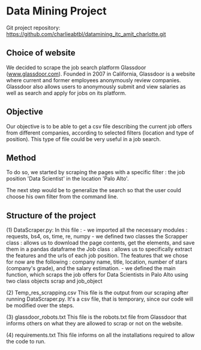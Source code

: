 # Data Mining Project
Git project repository:
https://github.com/charlieabtbl/datamining_itc_amit_charlotte.git


## Choice of website
We decided to scrape the job search platform Glassdoor (www.glassdoor.com). 
Founded in 2007 in California, Glassdoor is a website where current and former employees anonymously review companies. 
Glassdoor also allows users to anonymously submit and view salaries as well as search and apply for jobs on its platform.

## Objective
Our objective is to be able to get a csv file describing the current job offers from different companies, according to selected filters (location and type of position). 
This type of file could be very useful in a job search. 

## Method
To do so, we started by scraping the pages with a specific filter : the job position 'Data Scientist' in the location 'Palo Alto'.

The next step would be to generalize the search so that the user could choose his own filter from the command line. 

## Structure of the project
(1) DataScraper.py: 
    In this file : 
      - we imported all the necessary modules : requests, bs4, os, time, re, numpy
      - we defined two classes
        the Scrapper class : allows us to download the page contents, get the elements, and save them in a pandas dataframe
        the Job class : allows us to specifically extract the features and the urls of each job position. The features that we chose for now are the following : company name, title, location, number of stars (company's grade), and the salary estimation. 
      - we defined the main function, which scraps the job offers for Data Scientists in Palo Alto using two class objects scrap and job_object
 
(2) Temp_res_scrapping.csv
    This file is the output from our scraping after running DataScraper.py. It's a csv file, that is temporary, since our code will be modified over the steps. 
    
(3) glassdoor_robots.txt
    This file is the robots.txt file from Glassdoor that informs others on what they are allowed to scrap or not on the website. 

(4) requirements.txt
This file informs on all the installations required to allow the code to run.

